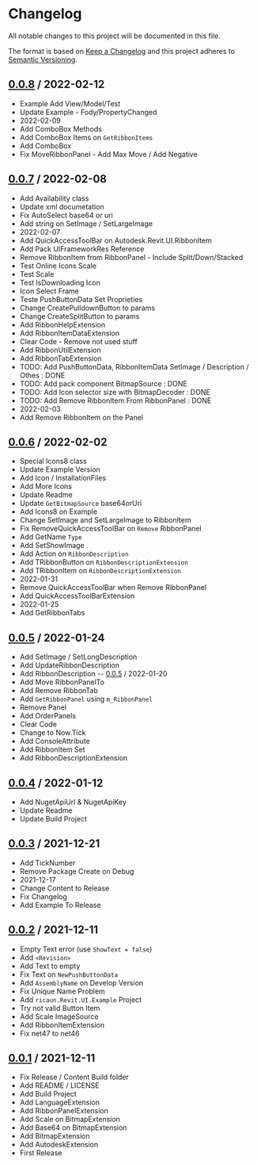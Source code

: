 # Changelog
All notable changes to this project will be documented in this file.

The format is based on [Keep a Changelog](http://keepachangelog.com/en/1.0.0/)
and this project adheres to [Semantic Versioning](http://semver.org/spec/v2.0.0.html).

## [0.0.8] / 2022-02-12
- Example Add View/Model/Test
- Update Example - Fody/PropertyChanged
- 2022-02-09
- Add ComboBox Methods
- Add ComboBox Items on `GetRibbonItems`
- Add ComboBox
- Fix MoveRibbonPanel - Add Max Move / Add Negative

## [0.0.7] / 2022-02-08
- Add Availability class
- Update xml documetation
- Fix AutoSelect base64 or uri
- Add string on SetImage / SetLargeImage
- 2022-02-07
- Add QuickAccessToolBar on Autodesk.Revit.UI.RibbonItem
- Add Pack UIFrameworkRes Reference
- Remove RibbonItem from RibbonPanel - Include Split/Down/Stacked
- Test Online Icons Scale
- Test Scale
- Test IsDownloading Icon
- Icon Select Frame
- Teste PushButtonData Set Proprieties
- Change CreatePulldownButton to params
- Change CreateSplitButton to params
- Add RibbonHelpExtension
- Add RibbonItemDataExtension
- Clear Code - Remove not used stuff
- Add RibbonUtilExtension
- Add RibbonTabExtension
- TODO: Add PushButtonData, RibbonItemData SetImage / Description / Othes : DONE
- TODO: Add pack component BitmapSource : DONE
- TODO: Add Icon selector size with BitmapDecoder : DONE
- TODO: Add Remove RibbonItem From RibbonPanel : DONE
- 2022-02-03
- Add Remove RibbonItem on the Panel

## [0.0.6] / 2022-02-02
- Special Icons8 class
- Update Example Version
- Add Icon / InstallationFiles
- Add More Icons
- Update Readme
- Update `GetBitmapSource` base64orUri
- Add Icons8 on Example
- Change SetImage and SetLargeImage to RibbonItem
- Fix RemoveQuickAccessToolBar on `Remove` RibbonPanel
- Add GetName `Type`
- Add SetShowImage
- Add Action on `RibbonDescription`
- Add TRibbonButton on `RibbonDescriptionExtension`
- Add TRibbonItem on `RibbonDescriptionExtension`
- 2022-01-31
- Remove QuickAccessToolBar when Remove RibbonPanel
- Add QuickAccessToolBarExtension
- 2022-01-25
- Add GetRibbonTabs

## [0.0.5] / 2022-01-24
- Add SetImage / SetLongDescription
- Add UpdateRibbonDescription
- Add RibbonDescription
-- [0.0.5] / 2022-01-20
- Add Move RibbonPanelTo
- Add Remove RibbonTab
- Add `GetRibbonPanel` using `m_RibbonPanel`
- Remove Panel
- Add OrderPanels
- Clear Code
- Change to Now.Tick
- Add ConsoleAttribute
- Add RibbonItem Set
- Add RibbonDescriptionExtension

## [0.0.4] / 2022-01-12
- Add NugetApiUrl & NugetApiKey
- Update Readme
- Update Build Project

## [0.0.3] / 2021-12-21
- Add TickNumber
- Remove Package Create on Debug
- 2021-12-17
- Change Content to Release
- Fix Changelog
- Add Example To Release

## [0.0.2] / 2021-12-11
- Empty Text error (use `ShowText = false`)
- Add `<Revision>`
- Add Text to empty
- Fix Text on `NewPushButtonData`
- Add `AssemblyName` on Develop Version
- Fix Unique Name Problem
- Add `ricaun.Revit.UI.Example` Project
- Try not valid Button Item
- Add Scale ImageSource
- Add RibbonItemExtension
- Fix net47 to net46

## [0.0.1] / 2021-12-11
- Fix Release / Content Build folder
- Add README / LICENSE
- Add Build Project
- Add LanguageExtension
- Add RibbonPanelExtension
- Add Scale on BitmapExtension
- Add Base64 on BitmapExtension
- Add BitmapExtension
- Add AutodeskExtension
- First Release

[vNext]: ../../compare/1.0.0...HEAD
[0.0.8]: ../../compare/0.0.7...0.0.8
[0.0.7]: ../../compare/0.0.6...0.0.7
[0.0.6]: ../../compare/0.0.5...0.0.6
[0.0.5]: ../../compare/0.0.4...0.0.5
[0.0.4]: ../../compare/0.0.3...0.0.4
[0.0.3]: ../../compare/0.0.2...0.0.3
[0.0.2]: ../../compare/0.0.1...0.0.2
[0.0.1]: ../../compare/0.0.1